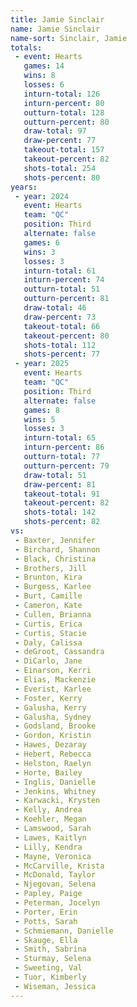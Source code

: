 ```yaml
---
title: Jamie Sinclair
name: Jamie Sinclair
name-sort: Sinclair, Jamie
totals:
 - event: Hearts
   games: 14
   wins: 8
   losses: 6
   inturn-total: 126
   inturn-percent: 80
   outturn-total: 128
   outturn-percent: 80
   draw-total: 97
   draw-percent: 77
   takeout-total: 157
   takeout-percent: 82
   shots-total: 254
   shots-percent: 80
years:
 - year: 2024
   event: Hearts
   team: "QC"
   position: Third
   alternate: false
   games: 6
   wins: 3
   losses: 3
   inturn-total: 61
   inturn-percent: 74
   outturn-total: 51
   outturn-percent: 81
   draw-total: 46
   draw-percent: 73
   takeout-total: 66
   takeout-percent: 80
   shots-total: 112
   shots-percent: 77
 - year: 2025
   event: Hearts
   team: "QC"
   position: Third
   alternate: false
   games: 8
   wins: 5
   losses: 3
   inturn-total: 65
   inturn-percent: 86
   outturn-total: 77
   outturn-percent: 79
   draw-total: 51
   draw-percent: 81
   takeout-total: 91
   takeout-percent: 82
   shots-total: 142
   shots-percent: 82
vs:
 - Baxter, Jennifer
 - Birchard, Shannon
 - Black, Christina
 - Brothers, Jill
 - Brunton, Kira
 - Burgess, Karlee
 - Burt, Camille
 - Cameron, Kate
 - Cullen, Brianna
 - Curtis, Erica
 - Curtis, Stacie
 - Daly, Calissa
 - deGroot, Cassandra
 - DiCarlo, Jane
 - Einarson, Kerri
 - Elias, Mackenzie
 - Everist, Karlee
 - Foster, Kerry
 - Galusha, Kerry
 - Galusha, Sydney
 - Godsland, Brooke
 - Gordon, Kristin
 - Hawes, Dezaray
 - Hebert, Rebecca
 - Helston, Raelyn
 - Horte, Bailey
 - Inglis, Danielle
 - Jenkins, Whitney
 - Karwacki, Krysten
 - Kelly, Andrea
 - Koehler, Megan
 - Lamswood, Sarah
 - Lawes, Kaitlyn
 - Lilly, Kendra
 - Mayne, Veronica
 - McCarville, Krista
 - McDonald, Taylor
 - Njegovan, Selena
 - Papley, Paige
 - Peterman, Jocelyn
 - Porter, Erin
 - Potts, Sarah
 - Schmiemann, Danielle
 - Skauge, Ella
 - Smith, Sabrina
 - Sturmay, Selena
 - Sweeting, Val
 - Tuor, Kimberly
 - Wiseman, Jessica
---
```

